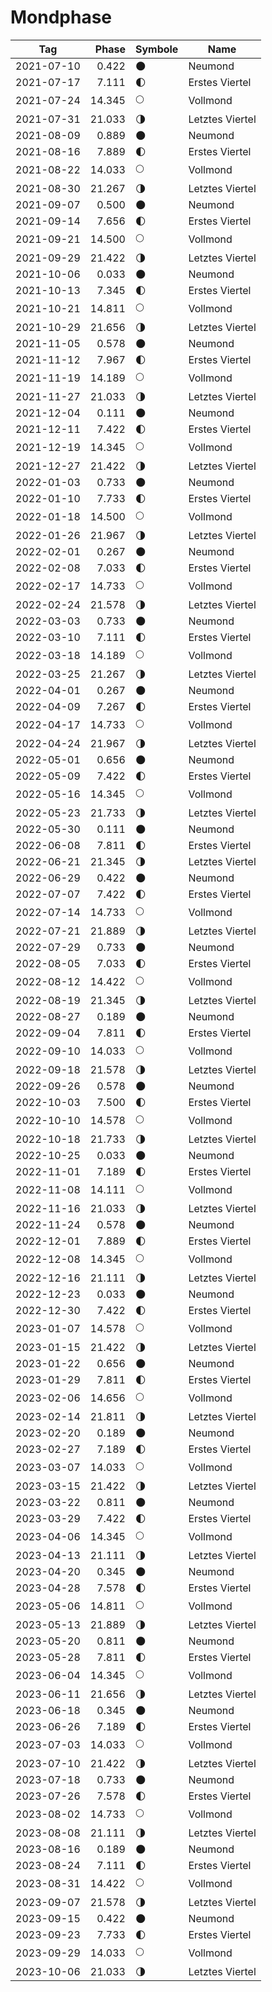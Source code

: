 # Mondphase

Tag        | Phase  | Symbole | Name
-----------|-------:|---|---
2021-07-10 |  0.422 | 🌑 | Neumond
2021-07-17 |  7.111 | 🌓 | Erstes Viertel
2021-07-24 | 14.345 | 🌕 | Vollmond
2021-07-31 | 21.033 | 🌗 | Letztes Viertel
2021-08-09 |  0.889 | 🌑 | Neumond
2021-08-16 |  7.889 | 🌓 | Erstes Viertel
2021-08-22 | 14.033 | 🌕 | Vollmond
2021-08-30 | 21.267 | 🌗 | Letztes Viertel
2021-09-07 |  0.500 | 🌑 | Neumond
2021-09-14 |  7.656 | 🌓 | Erstes Viertel
2021-09-21 | 14.500 | 🌕 | Vollmond
2021-09-29 | 21.422 | 🌗 | Letztes Viertel
2021-10-06 |  0.033 | 🌑 | Neumond
2021-10-13 |  7.345 | 🌓 | Erstes Viertel
2021-10-21 | 14.811 | 🌕 | Vollmond
2021-10-29 | 21.656 | 🌗 | Letztes Viertel
2021-11-05 |  0.578 | 🌑 | Neumond
2021-11-12 |  7.967 | 🌓 | Erstes Viertel
2021-11-19 | 14.189 | 🌕 | Vollmond
2021-11-27 | 21.033 | 🌗 | Letztes Viertel
2021-12-04 |  0.111 | 🌑 | Neumond
2021-12-11 |  7.422 | 🌓 | Erstes Viertel
2021-12-19 | 14.345 | 🌕 | Vollmond
2021-12-27 | 21.422 | 🌗 | Letztes Viertel
2022-01-03 |  0.733 | 🌑 | Neumond
2022-01-10 |  7.733 | 🌓 | Erstes Viertel
2022-01-18 | 14.500 | 🌕 | Vollmond
2022-01-26 | 21.967 | 🌗 | Letztes Viertel
2022-02-01 |  0.267 | 🌑 | Neumond
2022-02-08 |  7.033 | 🌓 | Erstes Viertel
2022-02-17 | 14.733 | 🌕 | Vollmond
2022-02-24 | 21.578 | 🌗 | Letztes Viertel
2022-03-03 |  0.733 | 🌑 | Neumond
2022-03-10 |  7.111 | 🌓 | Erstes Viertel
2022-03-18 | 14.189 | 🌕 | Vollmond
2022-03-25 | 21.267 | 🌗 | Letztes Viertel
2022-04-01 |  0.267 | 🌑 | Neumond
2022-04-09 |  7.267 | 🌓 | Erstes Viertel
2022-04-17 | 14.733 | 🌕 | Vollmond
2022-04-24 | 21.967 | 🌗 | Letztes Viertel
2022-05-01 |  0.656 | 🌑 | Neumond
2022-05-09 |  7.422 | 🌓 | Erstes Viertel
2022-05-16 | 14.345 | 🌕 | Vollmond
2022-05-23 | 21.733 | 🌗 | Letztes Viertel
2022-05-30 |  0.111 | 🌑 | Neumond
2022-06-08 |  7.811 | 🌓 | Erstes Viertel
2022-06-21 | 21.345 | 🌗 | Letztes Viertel
2022-06-29 |  0.422 | 🌑 | Neumond
2022-07-07 |  7.422 | 🌓 | Erstes Viertel
2022-07-14 | 14.733 | 🌕 | Vollmond
2022-07-21 | 21.889 | 🌗 | Letztes Viertel
2022-07-29 |  0.733 | 🌑 | Neumond
2022-08-05 |  7.033 | 🌓 | Erstes Viertel
2022-08-12 | 14.422 | 🌕 | Vollmond
2022-08-19 | 21.345 | 🌗 | Letztes Viertel
2022-08-27 |  0.189 | 🌑 | Neumond
2022-09-04 |  7.811 | 🌓 | Erstes Viertel
2022-09-10 | 14.033 | 🌕 | Vollmond
2022-09-18 | 21.578 | 🌗 | Letztes Viertel
2022-09-26 |  0.578 | 🌑 | Neumond
2022-10-03 |  7.500 | 🌓 | Erstes Viertel
2022-10-10 | 14.578 | 🌕 | Vollmond
2022-10-18 | 21.733 | 🌗 | Letztes Viertel
2022-10-25 |  0.033 | 🌑 | Neumond
2022-11-01 |  7.189 | 🌓 | Erstes Viertel
2022-11-08 | 14.111 | 🌕 | Vollmond
2022-11-16 | 21.033 | 🌗 | Letztes Viertel
2022-11-24 |  0.578 | 🌑 | Neumond
2022-12-01 |  7.889 | 🌓 | Erstes Viertel
2022-12-08 | 14.345 | 🌕 | Vollmond
2022-12-16 | 21.111 | 🌗 | Letztes Viertel
2022-12-23 |  0.033 | 🌑 | Neumond
2022-12-30 |  7.422 | 🌓 | Erstes Viertel
2023-01-07 | 14.578 | 🌕 | Vollmond
2023-01-15 | 21.422 | 🌗 | Letztes Viertel
2023-01-22 |  0.656 | 🌑 | Neumond
2023-01-29 |  7.811 | 🌓 | Erstes Viertel
2023-02-06 | 14.656 | 🌕 | Vollmond
2023-02-14 | 21.811 | 🌗 | Letztes Viertel
2023-02-20 |  0.189 | 🌑 | Neumond
2023-02-27 |  7.189 | 🌓 | Erstes Viertel
2023-03-07 | 14.033 | 🌕 | Vollmond
2023-03-15 | 21.422 | 🌗 | Letztes Viertel
2023-03-22 |  0.811 | 🌑 | Neumond
2023-03-29 |  7.422 | 🌓 | Erstes Viertel
2023-04-06 | 14.345 | 🌕 | Vollmond
2023-04-13 | 21.111 | 🌗 | Letztes Viertel
2023-04-20 |  0.345 | 🌑 | Neumond
2023-04-28 |  7.578 | 🌓 | Erstes Viertel
2023-05-06 | 14.811 | 🌕 | Vollmond
2023-05-13 | 21.889 | 🌗 | Letztes Viertel
2023-05-20 |  0.811 | 🌑 | Neumond
2023-05-28 |  7.811 | 🌓 | Erstes Viertel
2023-06-04 | 14.345 | 🌕 | Vollmond
2023-06-11 | 21.656 | 🌗 | Letztes Viertel
2023-06-18 |  0.345 | 🌑 | Neumond
2023-06-26 |  7.189 | 🌓 | Erstes Viertel
2023-07-03 | 14.033 | 🌕 | Vollmond
2023-07-10 | 21.422 | 🌗 | Letztes Viertel
2023-07-18 |  0.733 | 🌑 | Neumond
2023-07-26 |  7.578 | 🌓 | Erstes Viertel
2023-08-02 | 14.733 | 🌕 | Vollmond
2023-08-08 | 21.111 | 🌗 | Letztes Viertel
2023-08-16 |  0.189 | 🌑 | Neumond
2023-08-24 |  7.111 | 🌓 | Erstes Viertel
2023-08-31 | 14.422 | 🌕 | Vollmond
2023-09-07 | 21.578 | 🌗 | Letztes Viertel
2023-09-15 |  0.422 | 🌑 | Neumond
2023-09-23 |  7.733 | 🌓 | Erstes Viertel
2023-09-29 | 14.033 | 🌕 | Vollmond
2023-10-06 | 21.033 | 🌗 | Letztes Viertel
